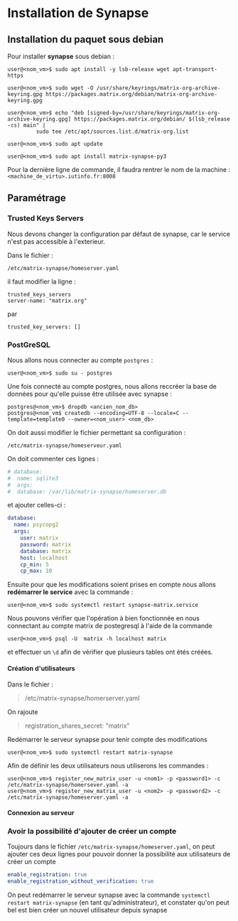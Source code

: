 # Installation de Synapse

## Installation du paquet sous debian 

Pour installer **synapse** sous debian : 

```console
user@<nom_vm>$ sudo apt install -y lsb-release wget apt-transport-https

user@<nom_vm>$ sudo wget -O /usr/share/keyrings/matrix-org-archive-keyring.gpg https://packages.matrix.org/debian/matrix-org-archive-keyring.gpg

user@<nom_vm>$ echo "deb [signed-by=/usr/share/keyrings/matrix-org-archive-keyring.gpg] https://packages.matrix.org/debian/ $(lsb_release -cs) main" |
         sudo tee /etc/apt/sources.list.d/matrix-org.list

user@<nom_vm>$ sudo apt update

user@<nom_vm>$ sudo apt install matrix-synapse-py3 
```

Pour la dernière ligne de commande, il faudra rentrer le nom de la machine : `<machine_de_virtu>.iutinfo.fr:8008`

## Paramétrage

### Trusted Keys Servers 

Nous devons changer la configuration par défaut de synapse, car le service n'est pas accessible à l'exterieur. 

Dans le  fichier : 

`/etc/matrix-synapse/homeserver.yaml`

il faut modifier la ligne : 

```text
trusted_keys_servers
server-name: "matrix.org"
```

par 

```text
trusted_key_servers: []
```
### PostGreSQL

Nous allons nous connecter au compte `postgres` : 

```console
user@<nom_vm>$ sudo su - postgres
```

Une fois connecté au compte postgres, nous allons reccréer la base de données pour qu'elle puisse être utilisée avec synapse : 

```console
postgres@<nom_vm>$ dropdb <ancien_nom_db>
postgres@<nom_vm$ createdb --encoding=UTF-8 --locale=C --template=template0 --owner=<nom_user> <nom_db>
```

On doit aussi modifier le fichier permettant sa configuration : 

``/etc/matrix-synapse/homeserveur.yaml``

On doit commenter ces lignes : 
```yaml
# database:
#  name: sqlite3
#  args:
#  database: /var/lib/matrix-synapse/homeserver.db
```

et ajouter celles-ci : 

```yaml
database:
  name: psycopg2
  args:
    user: matrix
    password: matrix
    database: matrix
    host: localhost
    cp_min: 5
    cp_max: 10
```


Ensuite pour que les modifications soient prises en compte nous allons **redémarrer le service** avec la commande : 

```console
user@<nom_vm>$ sudo systemctl restart synapse-matrix.service
```

Nous pouvons vérifier que l'opération à bien fonctionnée en nous connectant au compte matrix de postegresql à l'aide de la commande 

```console
user@<nom_vm>$ psql -U  matrix -h localhost matrix 
```

et effectuer un `\d` afin de vérifier que plusieurs tables ont étés créées.


#### Création d'utilisateurs

Dans le fichier : 

> /etc/matrix-synapse/homerserver.yaml

On rajoute 

> registration_shares_secret: "matrix"

Redémarrer le serveur synapse pour tenir compte des modifications

```console
user@<nom_vm>$ sudo systemctl restart matrix-synapse
```

Afin de définir les deux utilisateurs nous utiliserons les commandes : 

```console
user@<nom_vm>$ register_new_matrix_user -u <nom1> -p <password1> -c /etc/matrix-synapse/homersever.yaml -a
user@<nom_vm>$ register_new_matrix_user -u <nom2> -p <password2> -c /etc/matrix-synapse/homeserver.yaml -a
```

#### Connexion au serveur 

### Avoir la possibilité d'ajouter de créer un compte

Toujours dans le fichier `/etc/matrix-synapse/homeserver.yaml`, on peut ajouter ces deux lignes pour pouvoir donner la possibilité aux utilisateurs de créer un compte

```yaml
enable_registration: true
enable_registration_without_verification: true
```

On peut redémarrer le serveur synapse avec la commande `systemctl restart matrix-synapse` (en tant qu'administrateur), et constater qu'on peut bel est bien créer un nouvel utilisateur depuis synapse







